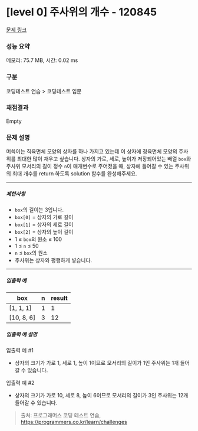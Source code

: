 # [level 0] 주사위의 개수 - 120845 

[문제 링크](https://school.programmers.co.kr/learn/courses/30/lessons/120845) 

### 성능 요약

메모리: 75.7 MB, 시간: 0.02 ms

### 구분

코딩테스트 연습 > 코딩테스트 입문

### 채점결과

Empty

### 문제 설명

<p>머쓱이는 직육면체 모양의 상자를 하나 가지고 있는데 이 상자에 정육면체 모양의 주사위를 최대한 많이 채우고 싶습니다. 상자의 가로, 세로, 높이가 저장되어있는 배열 <code>box</code>와 주사위 모서리의 길이 정수 <code>n</code>이 매개변수로 주어졌을 때, 상자에 들어갈 수 있는 주사위의 최대 개수를 return 하도록 solution 함수를 완성해주세요.</p>

<hr>

<h5>제한사항</h5>

<ul>
<li><code>box</code>의 길이는 3입니다.</li>
<li><code>box[0]</code> = 상자의 가로 길이</li>
<li><code>box[1]</code> = 상자의 세로 길이</li>
<li><code>box[2]</code> = 상자의 높이 길이</li>
<li>1 ≤ <code>box</code>의 원소 ≤ 100</li>
<li>1 ≤ <code>n</code> ≤ 50</li>
<li><code>n</code> ≤ <code>box</code>의 원소</li>
<li>주사위는 상자와 평행하게 넣습니다.</li>
</ul>

<hr>

<h5>입출력 예</h5>
<table class="table">
        <thead><tr>
<th>box</th>
<th>n</th>
<th>result</th>
</tr>
</thead>
        <tbody><tr>
<td>[1, 1, 1]</td>
<td>1</td>
<td>1</td>
</tr>
<tr>
<td>[10, 8, 6]</td>
<td>3</td>
<td>12</td>
</tr>
</tbody>
      </table>
<h5>입출력 예 설명</h5>

<p>입출력 예 #1</p>

<ul>
<li>상자의 크기가 가로 1, 세로 1, 높이 1이므로 모서리의 길이가 1인 주사위는 1개 들어갈 수 있습니다.</li>
</ul>

<p>입출력 예 #2</p>

<ul>
<li>상자의 크기가 가로 10, 세로 8, 높이 6이므로 모서리의 길이가 3인 주사위는 12개 들어갈 수 있습니다.</li>
</ul>


> 출처: 프로그래머스 코딩 테스트 연습, https://programmers.co.kr/learn/challenges